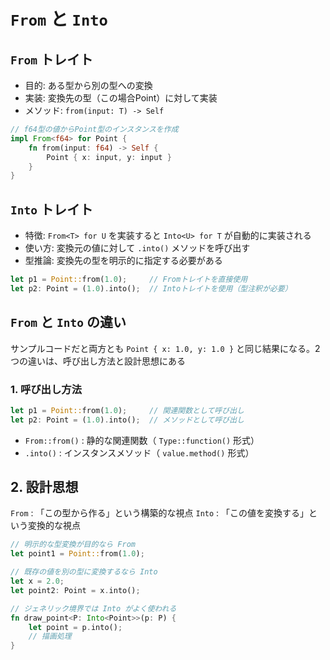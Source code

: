 # `From` と `Into`

## `From` トレイト

- 目的: ある型から別の型への変換
- 実装: 変換先の型（この場合Point）に対して実装
- メソッド: `from(input: T) -> Self`

```rs
// f64型の値からPoint型のインスタンスを作成
impl From<f64> for Point {
    fn from(input: f64) -> Self {
        Point { x: input, y: input }
    }
}
```

## `Into` トレイト

- 特徴: `From<T> for U` を実装すると `Into<U> for T` が自動的に実装される
- 使い方: 変換元の値に対して `.into()` メソッドを呼び出す
- 型推論: 変換先の型を明示的に指定する必要がある

```rs
let p1 = Point::from(1.0);     // Fromトレイトを直接使用
let p2: Point = (1.0).into();  // Intoトレイトを使用（型注釈が必要）
```

## `From` と `Into` の違い

サンプルコードだと両方とも `Point { x: 1.0, y: 1.0 }` と同じ結果になる。2つの違いは、呼び出し方法と設計思想にある

### 1. 呼び出し方法

```rs
let p1 = Point::from(1.0);     // 関連関数として呼び出し
let p2: Point = (1.0).into();  // メソッドとして呼び出し
```

- `From::from()` : 静的な関連関数（ `Type::function()` 形式）
- `.into()` : インスタンスメソッド（ `value.method()` 形式）

## 2. 設計思想

`From` : 「この型から作る」という構築的な視点
`Into` : 「この値を変換する」という変換的な視点

```rs
// 明示的な型変換が目的なら From
let point1 = Point::from(1.0);

// 既存の値を別の型に変換するなら Into
let x = 2.0;
let point2: Point = x.into();

// ジェネリック境界では Into がよく使われる
fn draw_point<P: Into<Point>>(p: P) {
    let point = p.into();
    // 描画処理
}
```
